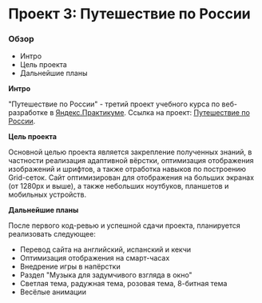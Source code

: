 # Проект 3: Путешествие по России

### Обзор
* Интро
* Цель проекта
* Дальнейшие планы

**Интро**

"Путешествие по России" - третий проект учебного курса по веб-разработке в [Яндекс.Практикуме](https://praktikum.yandex.ru/).
Ссылка на проект: [Путешествие по России](https://k-gnusarev.github.io/russian-travel/).

**Цель проекта**

Основной целью проекта является закрепление полученных знаний, в частности реализация адаптивной вёрстки, оптимизация отображения изображений и шрифтов, а также отработка навыков по построению Grid-сеток. Сайт оптимизирован для отображения на больших экранах (от 1280px и выше), а также небольших ноутбуков, планшетов и мобильных устройств.

**Дальнейшие планы**

После первого код-ревью и успешной сдачи проекта, планируется реализовать следующее:

* Перевод сайта на английский, испанский и кекчи
* Оптимизация отображения на смарт-часах
* Внедрение игры в напёрстки
* Раздел "Музыка для задумчивого взгляда в окно"
* Светлая тема, радужная тема, розовая тема, 8-битная тема
* Весёлые анимации
